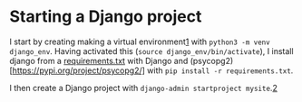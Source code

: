 # Starting a Django project

I start by creating making a virtual environment[1] with `python3 -m venv django_env`. Having activated this (`source django_env/bin/activate`), I install django from a [requirements.txt](../python/django/1/requirements.txt) with Django and (psycopg2)[https://pypi.org/project/psycopg2/] with `pip install -r requirements.txt`.

I then create a Django project with `django-admin startproject mysite`.[2]

[1]: https://docs.python.org/3/library/venv.html
[2]: https://docs.djangoproject.com/en/3.1/intro/tutorial01/
